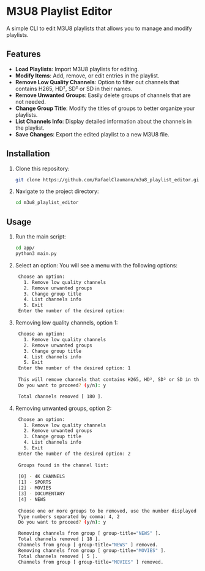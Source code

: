 # M3U8 Playlist Editor

A simple CLI to edit M3U8 playlists that allows you to manage and modify playlists.

## Features

- **Load Playlists**: Import M3U8 playlists for editing.
- **Modify Items**: Add, remove, or edit entries in the playlist.
- **Remove Low Quality Channels**: Option to filter out channels that contains H265, HD², SD² or SD in their names.
- **Remove Unwanted Groups**: Easily delete groups of channels that are not needed.
- **Change Group Title**: Modify the titles of groups to better organize your playlists.
- **List Channels Info**: Display detailed information about the channels in the playlist.
- **Save Changes**: Export the edited playlist to a new M3U8 file.

## Installation

1. Clone this repository:
   ```bash
   git clone https://github.com/RafaelClaumann/m3u8_playlist_editor.git
   ```

2. Navigate to the project directory:
   ```bash
   cd m3u8_playlist_editor
   ```

## Usage

1. Run the main script:
   ```bash
   cd app/
   python3 main.py
   ```

2. Select an option: You will see a menu with the following options:
   ```bash
    Choose an option:
      1. Remove low quality channels
      2. Remove unwanted groups
      3. Change group title
      4. List channels info
      5. Exit
    Enter the number of the desired option: 
   ```
  
3. Removing low quality channels, option 1:
   ```bash
    Choose an option:
      1. Remove low quality channels
      2. Remove unwanted groups
      3. Change group title
      4. List channels info
      5. Exit
    Enter the number of the desired option: 1
    
    This will remove channels that contains H265, HD², SD² or SD in their names.
    Do you want to proceed? (y/n): y
   
    Total channels removed [ 180 ].
   ```
  
4. Removing unwanted groups, option 2:
   ```bash
    Choose an option:
      1. Remove low quality channels
      2. Remove unwanted groups
      3. Change group title
      4. List channels info
      5. Exit
    Enter the number of the desired option: 2
    
    Groups found in the channel list: 
    
    [0] - 4K CHANNELS
    [1] - SPORTS
    [2] - MOVIES
    [3] - DOCUMENTARY
    [4] - NEWS
    
    Choose one or more groups to be removed, use the number displayed at left of the group title.
    Type numbers separated by comma: 4, 2
    Do you want to proceed? (y/n): y
   
    Removing channels from group [ group-title="NEWS" ].
    Total channels removed [ 18 ].
    Channels from group [ group-title="NEWS" ] removed.
    Removing channels from group [ group-title="MOVIES" ].
    Total channels removed [ 5 ].
    Channels from group [ group-title="MOVIES" ] removed.
   ```

